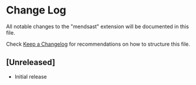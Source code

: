 # Change Log

All notable changes to the "mendsast" extension will be documented in this file.

Check [Keep a Changelog](http://keepachangelog.com/) for recommendations on how to structure this file.

## [Unreleased]

- Initial release